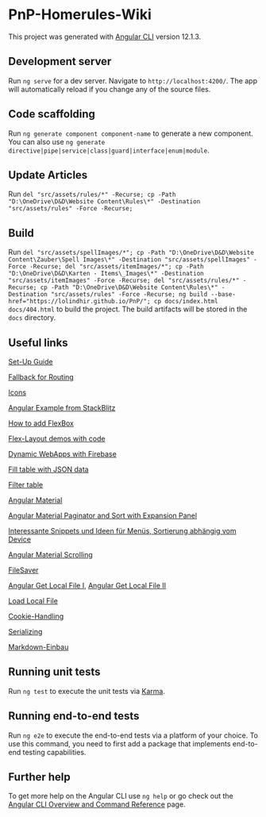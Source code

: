 # PnP-Homerules-Wiki

This project was generated with [Angular CLI](https://github.com/angular/angular-cli) version 12.1.3.

## Development server

Run `ng serve` for a dev server. Navigate to `http://localhost:4200/`. The app will automatically reload if you change any of the source files.

## Code scaffolding

Run `ng generate component component-name` to generate a new component. You can also use `ng generate directive|pipe|service|class|guard|interface|enum|module`.

## Update Articles
Run `del "src/assets/rules/*" -Recurse; cp -Path "D:\OneDrive\D&D\Website Content\Rules\*" -Destination "src/assets/rules" -Force -Recurse;`

## Build

Run `del "src/assets/spellImages/*"; cp -Path "D:\OneDrive\D&D\Website Content\Zauber\Spell Images\*" -Destination "src/assets/spellImages" -Force -Recurse; del "src/assets/itemImages/*"; cp -Path "D:\OneDrive\D&D\Karten - Items\_Images\*" -Destination "src/assets/itemImages" -Force -Recurse; del "src/assets/rules/*" -Recurse; cp -Path "D:\OneDrive\D&D\Website Content\Rules\*" -Destination "src/assets/rules" -Force -Recurse; ng build --base-href="https://lolindhir.github.io/PnP/"; cp docs/index.html docs/404.html` to build the project. The build artifacts will be stored in the `docs` directory.

## Useful links

[Set-Up Guide](https://medium.com/swlh/how-to-deploy-an-angular-app-to-github-pages-without-using-any-libraries-step-by-step-guide-cfe96fb0c879)

[Fallback for Routing](https://angular.io/guide/deployment#fallback)

[Icons](https://fonts.google.com/icons)

[Angular Example from StackBlitz](https://stackblitz.com/angular/gqgalmavnrd?file=src%2Findex.html)

[How to add FlexBox](https://indepth.dev/posts/1208/angular-flex-layout-flexbox-and-grid-layout-for-angular-component)

[Flex-Layout demos with code](https://tburleson-layouts-demos.firebaseapp.com/#/docs)

[Dynamic WebApps with Firebase](https://medium.com/pan-labs/dynamic-web-apps-on-github-pages-for-free-ffac2b776d45)

[Fill table with JSON data](https://www.javatpoint.com/display-data-from-json-file-in-angular)

[Filter table](https://stackoverflow.com/questions/53642506/filter-table-in-angular)

[Angular Material](https://material.angular.io/)

[Angular Material Paginator and Sort with Expansion Panel](https://stackblitz.com/edit/table-like-mat-accordion?file=app%2Fapp.component.html)

[Interessante Snippets und Ideen für Menüs, Sortierung abhängig vom Device](https://code-maze.com/angular-material-table/)

[Angular Material Scrolling](https://material.angular.io/cdk/scrolling/overview)

[FileSaver](https://www.npmjs.com/package/ngx-filesaver)

[Angular Get Local File I](https://www.positronx.io/angular-httpclient-http-service/),
[Angular Get Local File II](https://www.techiediaries.com/angular-local-json-files/)

[Load Local File](https://stackoverflow.com/questions/47581687/read-a-file-and-parse-its-content)

[Cookie-Handling](https://stackoverflow.com/questions/34298133/angular-cookies)

[Serializing](https://dev.to/hansott/simple-way-to-serialize-objects-to-json-in-typescript-27f5)

[Markdown-Einbau](https://www.makeuseof.com/angular-markdown-files-website/)

## Running unit tests

Run `ng test` to execute the unit tests via [Karma](https://karma-runner.github.io).

## Running end-to-end tests

Run `ng e2e` to execute the end-to-end tests via a platform of your choice. To use this command, you need to first add a package that implements end-to-end testing capabilities.

## Further help

To get more help on the Angular CLI use `ng help` or go check out the [Angular CLI Overview and Command Reference](https://angular.io/cli) page.
